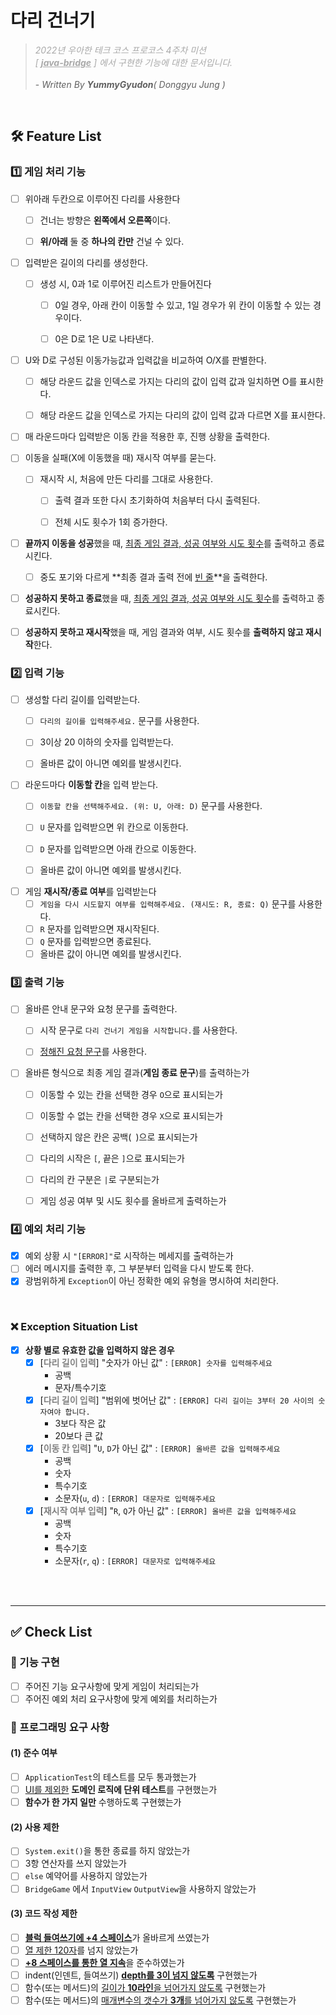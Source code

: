 # 다리 건너기
> <span style="color:darkgrey">_2022년 우아한 테크 코스 프로코스 4주차 미션 <br/>[ <u>**java-bridge**</u> ] 에서 구현한 기능에 대한 문서입니다._</span>
> <br/><br/> - _Written By **YummyGyudon**( Donggyu Jung )_

<br/>

## 🛠 Feature List
### 1️⃣ 게임 처리 기능
- [ ] 위아래 두칸으로 이루어진 다리를 사용한다
  - [ ] 건너는 방향은 **왼쪽에서 오른쪽**이다.
  - [ ] **위/아래** 둘 중 **하나의 칸만** 건널 수 있다.


- [ ] 입력받은 길이의 다리를 생성한다.
  - [ ] 생성 시, 0과 1로 이루어진 리스트가 만들어진다 
    - [ ] 0일 경우, 아래 칸이 이동할 수 있고, 1일 경우가 위 칸이 이동할 수 있는 경우이다.
    - [ ] 0은 D로 1은 U로 나타낸다. 


- [ ] U와 D로 구성된 이동가능값과 입력값을 비교하여 O/X를 판별한다.
  - [ ] 해당 라운드 값을 인덱스로 가지는 다리의 값이 입력 값과 일치하면 O를 표시한다.
  - [ ] 해당 라운드 값을 인덱스로 가지는 다리의 값이 입력 값과 다르면 X를 표시한다.

  
- [ ] 매 라운드마다 입력받은 이동 칸을 적용한 후, 진행 상황을 출력한다.
- [ ] 이동을 실패(X에 이동했을 때) 재시작 여부를 묻는다.
  - [ ] 재시작 시, 처음에 만든 다리를 그대로 사용한다.
    - [ ] 출력 결과 또한 다시 초기화하여 처음부터 다시 출력된다.
    - [ ] 전체 시도 횟수가 1회 증가한다.


- [ ] **끝까지 이동을 성공**했을 때, <u>최종 게임 결과, 성공 여부와 시도 횟수</u>를 출력하고 종료시킨다.
  - [ ] 중도 포기와 다르게 **최종 결과 출력 전에 <u>빈 줄</u>**을 출력한다.
- [ ] **성공하지 못하고 종료**했을 때, <u>최종 게임 결과, 성공 여부와 시도 횟수</u>를 출력하고 종료시킨다.
- [ ] **성공하지 못하고 재시작**했을 때, 게임 결과와 여부, 시도 횟수를 **출력하지 않고 재시작**한다.


### 2️⃣ 입력 기능
- [ ] 생성할 다리 길이를 입력받는다.
  - [ ] `다리의 길이를 입력해주세요.` 문구를 사용한다.
  - [ ] 3이상 20 이하의 숫자를 입력받는다.
  - [ ] 올바른 값이 아니면 예외를 발생시킨다.


- [ ] 라운드마다 **이동할 칸**을 입력 받는다.
  - [ ] `이동할 칸을 선택해주세요. (위: U, 아래: D)` 문구를 사용한다.
  - [ ] `U` 문자를 입력받으면 위 칸으로 이동한다.
  - [ ] `D` 문자를 입력받으면 아래 칸으로 이동한다.
  - [ ] 올바른 값이 아니면 예외를 발생시킨다.


- [ ] 게임 **재시작/종료 여부**를 입력받는다
  - [ ] `게임을 다시 시도할지 여부를 입력해주세요. (재시도: R, 종료: Q)` 문구를 사용한다.
  - [ ] `R` 문자를 입력받으면 재시작된다.
  - [ ] `Q` 문자를 입력받으면 종료된다.
  - [ ] 올바른 값이 아니면 예외를 발생시킨다.

### 3️⃣ 출력 기능
- [ ] 올바른 안내 문구와 요청 문구를 출력한다.
  - [ ] 시작 문구로 `다리 건너기 게임을 시작합니다.`를 사용한다.
  - [ ] [정해진 요청 문구](#2️⃣-입력-기능)를 사용한다.


- [ ] 올바른 형식으로 최종 게임 결과(**게임 종료 문구**)를 출력하는가
  - [ ] 이동할 수 있는 칸을 선택한 경우 `O`으로 표시되는가
  - [ ] 이동할 수 없는 칸을 선택한 경우 `X`으로 표시되는가
  - [ ] 선택하지 않은 칸은 공백(` `)으로 표시되는가
  - [ ] 다리의 시작은 `[`, 끝은 `]`으로 표시되는가
  - [ ] 다리의 칸 구분은 ` | `로 구분되는가
  - [ ] 게임 성공 여부 및 시도 횟수를 올바르게 출력하는가


### 4️⃣ 예외 처리 기능
- [x] 예외 상황 시 `"[ERROR]"`로 시작하는 메세지를 출력하는가
- [ ] 에러 메시지를 출력한 후, 그 부분부터 입력을 다시 받도록 한다.
- [x] 광범위하게 `Exception`이 아닌 정확한 예외 유형을 명시하여 처리한다.

<br/>

### ❌ Exception Situation List

- [x] **상황 별로 유효한 값을 입력하지 않은 경우** 
  - [x] [<span style="color:grey">**다리 길이 입력**</span>] "숫자가 아닌 값" : `[ERROR] 숫자를 입력해주세요`
    - 공백
    - 문자/특수기호
  - [x] [<span style="color:grey">**다리 길이 입력**</span>] "범위에 벗어난 값" : `[ERROR] 다리 길이는 3부터 20 사이의 숫자여야 합니다.`
    - 3보다 작은 값
    - 20보다 큰 값
  - [x] [<span style="color:grey">**이동 칸 입력**</span>] "`U`, `D`가 아닌 값" : `[ERROR] 올바른 값을 입력해주세요`
    - 공백
    - 숫자
    - 특수기호
    - 소문자(`u`, `d`) : `[ERROR] 대문자로 입력해주세요`
  - [x] [<span style="color:grey">**재시작 여부 입력**</span>] "`R`, `Q`가 아닌 값" : `[ERROR] 올바른 값을 입력해주세요`
    - 공백
    - 숫자
    - 특수기호
    - 소문자(`r`, `q`) : `[ERROR] 대문자로 입력해주세요`




<br/>
<br/>

---
## ✅ Check List
### 🚀 기능 구현
- [ ] 주어진 기능 요구사항에 맞게 게임이 처리되는가
- [ ] 주어진 예외 처리 요구사항에 맞게 예외를 처리하는가

### 🎯 프로그래밍 요구 사항
#### (1) 준수 여부
- [ ] `ApplicationTest`의 테스트를 모두 통과했는가
- [ ] <u>UI를 제외한</u> **도메인 로직에 단위 테스트**를 구현했는가
- [ ] **함수가 한 가지 일만** 수행하도록 구현했는가
 
#### (2) 사용 제한
- [ ] `System.exit()`을 통한 종료를 하지 않았는가
- [ ] 3항 연산자를 쓰지 않았는가
- [ ] `else` 예약어를 사용하지 않았는가
- [ ] `BridgeGame`  에서 `InputView` `OutputView`을 사용하지 않았는가

#### (3) 코드 작성 제한
- [ ] <u>**블럭 들여쓰기에 +4 스페이스**</u>가 올바르게 쓰였는가
- [ ] <u>열 제한 120자</u>를 넘지 않았는가
- [ ] <u>**+8 스페이스를 통한 열 지속**</u>을 준수하였는가
- [ ] indent(인덴트, 들여쓰기) <u>**depth를 3이 넘지 않도록**</u> 구현했는가
- [ ] 함수(또는 메서드)의 <u>길이가 **10라인**을 넘어가지 않도록</u> 구현했는가
- [ ] 함수(또는 메서드)의 <u>매개변수의 갯수가 **3개**를 넘어가지 않도록</u> 구현했는가
